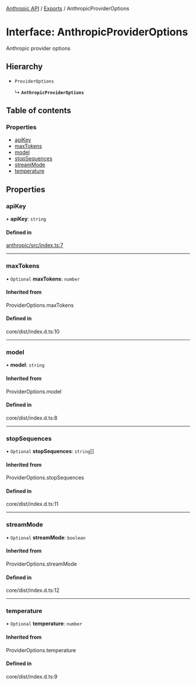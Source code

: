 [Anthropic API](../../) / [Exports](../modules) / AnthropicProviderOptions

# Interface: AnthropicProviderOptions

Anthropic provider options

## Hierarchy

- `ProviderOptions`

  ↳ **`AnthropicProviderOptions`**

## Table of contents

### Properties

- [apiKey](AnthropicProviderOptions#apikey)
- [maxTokens](AnthropicProviderOptions#maxtokens)
- [model](AnthropicProviderOptions#model)
- [stopSequences](AnthropicProviderOptions#stopsequences)
- [streamMode](AnthropicProviderOptions#streammode)
- [temperature](AnthropicProviderOptions#temperature)

## Properties

### apiKey

• **apiKey**: `string`

#### Defined in

[anthropic/src/index.ts:7](https://github.com/woojubb/robota/blob/67406abb83c9116fb1693a24e5876025b7fb3063/packages/anthropic/src/index.ts#L7)

___

### maxTokens

• `Optional` **maxTokens**: `number`

#### Inherited from

ProviderOptions.maxTokens

#### Defined in

core/dist/index.d.ts:10

___

### model

• **model**: `string`

#### Inherited from

ProviderOptions.model

#### Defined in

core/dist/index.d.ts:8

___

### stopSequences

• `Optional` **stopSequences**: `string`[]

#### Inherited from

ProviderOptions.stopSequences

#### Defined in

core/dist/index.d.ts:11

___

### streamMode

• `Optional` **streamMode**: `boolean`

#### Inherited from

ProviderOptions.streamMode

#### Defined in

core/dist/index.d.ts:12

___

### temperature

• `Optional` **temperature**: `number`

#### Inherited from

ProviderOptions.temperature

#### Defined in

core/dist/index.d.ts:9
